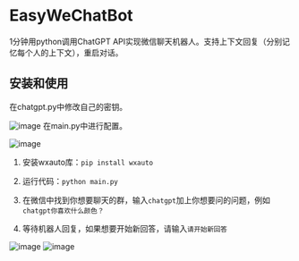 # EasyWeChatBot
1分钟用python调用ChatGPT API实现微信聊天机器人。支持上下文回复（分别记忆每个人的上下文），重启对话。

## 安装和使用

在chatgpt.py中修改自己的密钥。

![image](https://user-images.githubusercontent.com/17672204/222629610-d1390652-b8a7-483e-a7b9-52ec699529fe.png)
在main.py中进行配置。

![image](https://user-images.githubusercontent.com/17672204/222629441-04445459-db13-48c1-90ca-7997170f1620.png)
1. 安装wxauto库：`pip install wxauto`
2. 运行代码：`python main.py`
3. 在微信中找到你想要聊天的群，输入`chatgpt`加上你想要问的问题，例如`chatgpt你喜欢什么颜色？`



4. 等待机器人回复，如果想要开始新回答，请输入`请开始新回答`

![image](https://user-images.githubusercontent.com/17672204/222627909-8b188c45-d09c-49ed-8817-8a6d6866f864.png)
![image](https://user-images.githubusercontent.com/17672204/222628935-14f6aaab-2f1e-4b0a-aebc-7acd79ea25b2.png)

